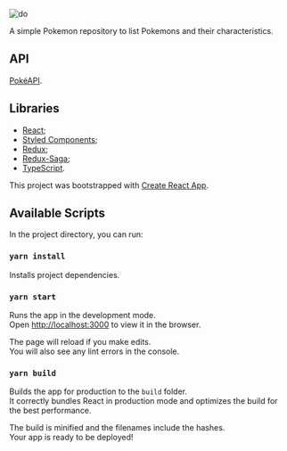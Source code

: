 ![do](https://media.giphy.com/media/rAm0u2k17rM3e/giphy.gif)

A simple Pokemon repository to list Pokemons and their characteristics.

## API
[PokéAPI](https://pokeapi.co/).

## Libraries
- [React](https://pt-br.reactjs.org/);
- [Styled Components](https://styled-components.com/);
- [Redux](https://redux.js.org/);
- [Redux-Saga](https://redux-saga.js.org/);
- [TypeScript](https://www.typescriptlang.org/).

This project was bootstrapped with [Create React App](https://github.com/facebook/create-react-app).

## Available Scripts

In the project directory, you can run:

### `yarn install`

Installs project dependencies.

### `yarn start`

Runs the app in the development mode.<br />
Open [http://localhost:3000](http://localhost:3000) to view it in the browser.

The page will reload if you make edits.<br />
You will also see any lint errors in the console.

### `yarn build`

Builds the app for production to the `build` folder.<br />
It correctly bundles React in production mode and optimizes the build for the best performance.

The build is minified and the filenames include the hashes.<br />
Your app is ready to be deployed!
